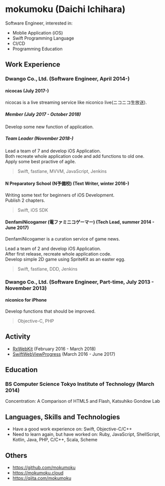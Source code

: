 mokumoku (Daichi Ichihara)
==========

Software Engineer, interested in:

- Moblie Application (iOS)
- Swift Programming Language
- CI/CD
- Programming Education

## Work Experience

### Dwango Co., Ltd. (Software Engineer, April 2014-)

#### nicocas (July 2017-)

nicocas is a live streaming service like niconico live(ニコニコ生放送).

##### Member (July 2017 - October 2018)

Develop some new function of application.

##### Team Leader (November 2018-)

Lead a team of 7 and develop iOS Application.  
Both recreate whole application code and add functions to old one.  
Apply some best practive of agile.

> Swift, fastlane, MVVM, JavaScript, Jenkins

#### N Preparatory School (N予備校) (Text Writer, winter 2016-)

Writing some text for beginners of iOS Development.  
Publish 2 chapters.

> Swift, iOS SDK

#### DenfamiNicogamer (電ファミニコゲーマー) (Tech Lead, summer 2014 - June 2017)

DenfamiNicogamer is a curation service of game news.

Lead a team of 2 and develop iOS Application.  
After first release, recreate whole application code.  
Develop simple 2D game using SpriteKit as an easter egg.

> Swift, fastlane, DDD, Jenkins

### Dwango Co., Ltd. (Software Engineer, Part-time, July 2013 - November 2013)

#### niconico for iPhone

Develop functions that should be improved.

> Objective-C, PHP

## Activity

- [RxWebKit](https://github.com/RxSwiftCommunity/RxWebKit) (February 2016 - March 2018)
- [SwiftWebViewProgress](https://github.com/mokumoku/SwiftWebViewProgress) (March 2016 - June 2017)

## Education

### BS Computer Science Tokyo Institute of Technology (March 2014)

Concentration: A Comparison of HTML5 and Flash, Katsuhiko Gondow Lab

## Languages, Skills and Technologies

- Have a good work experience on: Swift, Objective-C/C++
- Need to learn again, but have worked on: Ruby, JavaScript, ShellScript, Kotlin, Java, PHP, C/C++, Scala, Scheme

## Others

- https://github.com/mokumoku
- https://mokumoku.cloud
- https://qiita.com/mokumoku
